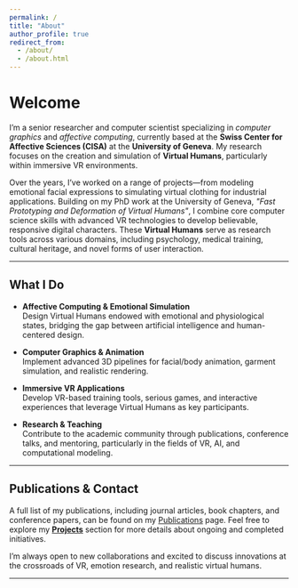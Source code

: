 ```yaml
---
permalink: /
title: "About"
author_profile: true
redirect_from: 
  - /about/
  - /about.html
---
```


# Welcome
I’m a senior researcher and computer scientist specializing in *computer graphics* and *affective computing*, currently based at the **Swiss Center for Affective Sciences (CISA)** at the **University of Geneva**. My research focuses on the creation and simulation of **Virtual Humans**, particularly within immersive VR environments.

Over the years, I’ve worked on a range of projects—from modeling emotional facial expressions to simulating virtual clothing for industrial applications. Building on my PhD work at the University of Geneva, *"Fast Prototyping and Deformation of Virtual Humans"*, I combine core computer science skills with advanced VR technologies to develop believable, responsive digital characters. These **Virtual Humans** serve as research tools across various domains, including psychology, medical training, cultural heritage, and novel forms of user interaction.



---

## What I Do

- **Affective Computing & Emotional Simulation**  
  Design Virtual Humans endowed with emotional and physiological states, bridging the gap between artificial intelligence and human-centered design.

- **Computer Graphics & Animation**  
  Implement advanced 3D pipelines for facial/body animation, garment simulation, and realistic rendering.

- **Immersive VR Applications**  
  Develop VR-based training tools, serious games, and interactive experiences that leverage Virtual Humans as key participants.

- **Research & Teaching**  
  Contribute to the academic community through publications, conference talks, and mentoring, particularly in the fields of VR, AI, and computational modeling.

---

## Publications & Contact

A full list of my publications, including journal articles, book chapters, and conference papers, can be found on my [Publications](/publications/) page. Feel free to explore my **[Projects](/projects/)** section for more details about ongoing and completed initiatives.


I’m always open to new collaborations and excited to discuss innovations at the crossroads of VR, emotion research, and realistic virtual humans. 


---
